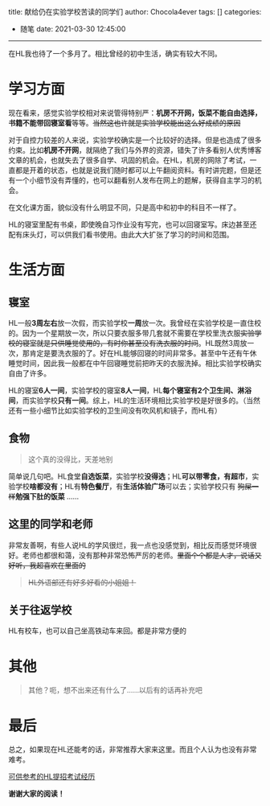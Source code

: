 title: 献给仍在实验学校苦读的同学们
author: Chocola4ever
tags: []
categories:
  - 随笔
date: 2021-03-30 12:45:00
---


在HL我也待了一个多月了。相比曾经的初中生活，确实有较大不同。

# 学习方面

现在看来，感觉实验学校相对来说管得特别严：**机房不开网，饭菜不能自由选择，书籍不能带回寝室看**等等。~~当然这也许就是实验学校能出这么好成绩的原因~~

对于自控力较差的人来说，实验学校确实是一个比较好的选择。但是也造成了很多约束。比如**机房不开网**，就隔绝了我们与外界的资源，错失了许多看别人优秀博客文章的机会，也就失去了很多自学、巩固的机会。在HL，机房的网除了考试，一直都是开着的状态，也就是说我们随时都可以上午翻阅资料。有时讲完题，但是还有一个小细节没有弄懂的，也可以翻看别人发布在网上的题解，获得自主学习的机会。

在文化课方面，貌似没有什么明显不同，只是高中和初中的科目不一样了。

HL的寝室里配有书桌，即使晚自习作业没有写完，也可以回寝室写。床边甚至还配有床头灯，可以供我们看书使用。由此大大扩张了学习的时间和范围。

# 生活方面

## 寝室

HL一般**3周左右**放一次假，而实验学校**一周**放一次。我曾经在实验学校是一直住校的。因为一个星期放一次，所以只要衣服多带几套就不需要在学校里洗衣服~~实验学校的寝室就是只供睡觉使用的，有时你甚至没有洗衣服的时间~~。HL既然3周放一次，那肯定是要洗衣服的了。好在HL能够回寝的时间非常多。甚至中午还有午休睡觉时间，因此我一般都在中午回寝睡觉前把昨天的衣服洗掉。相比实验学校确实自由了许多。

HL的寝室**6人一间**，实验学校的寝室**8人一间**，HL**每个寝室有2个卫生间、淋浴间**，而实验学校**只有一间**。综上，HL的生活环境相比实验学校是好很多的。（当然还有一些小细节比如实验学校的卫生间没有吹风机和镜子，而HL有）

## 食物

> 这个真的没得比，天差地别

简单说几句吧。HL食堂**自选饭菜**，实验学校**没得选**；HL**可以带零食，有超市**，实验学校**啥都没有**；HL有**特色餐厅**，有**生活体验广场**可以去；实验学校只有 ~~狗屎一样~~**勉强下肚的饭菜** ......

## 这里的同学和老师

非常友善啊，有些人说HL的学风很烂，我一点也没感觉到，相比反而感觉环境很好。老师也都很和蔼，没有那种非常恐怖严厉的老师。~~里面个个都是人才，说话又好听，我超喜欢在里面的~~

> ~~HL外语部还有好多好看的小姐姐！~~

## 关于往返学校

HL有校车，也可以自己坐高铁动车来回。都是非常方便的

# 其他

> 其他？呃，想不出来还有什么了......以后有的话再补充吧

# 最后

总之，如果现在HL还能考的话，非常推荐大家来这里。而且个人认为也没有非常难考。

[可供参考的HL提招考试经历](https://chocola4ever.github.io/2021/03/29/%E8%AE%B0HL%E7%9A%84%E6%8F%90%E6%8B%9B%E8%80%83%E8%AF%95/)

**谢谢大家的阅读！**